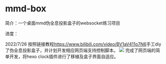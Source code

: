 # mmd-box
简介：一个桌面mmd伪全息投影盒子的websocket练习项目

进度：

2022/7/26 
按照链接教程<link>https://www.bilibili.com/video/BV1aV411o7N6</link>手工diy了伪全息投影盒子，并计划开发相应网页端支持控制脚本。
<img src="https://bu.dusays.com/2022/07/26/62df066679418.gif">
完成了网页端的简单开发，将hexo clock插件进行了移植及盒子界面自适应。
